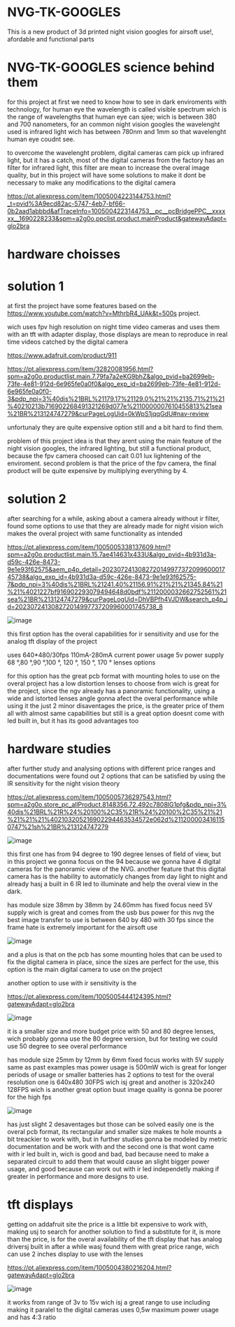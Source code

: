 # NVG-TK-GOOGLES
This is a new product of 3d printed night vision googles for airsoft use!, afordable and functional parts

# NVG-TK-GOOGLES science behind them

for this project at first we need to know how to see in dark enviroments with technology, for human eye the wavelength is called visible spectrum wich is the range of wavelengths that human eye can sjee; wich is between 380 and 700 nanometers, for an common night vision googles the wavelenght used is infrared light wich has between 780nm and 1mm so that wavelenght human eye coudnt see.

to overcome the wavelenght problem, digital cameras cam pick up infrared light, but it has a catch, most of the digital cameras from the factory has an filter for infrared light, this filter are mean to increase the overal image quality, but in this project will have some solutions to make it dont be necessary to make any modifications to the digital camera

https://pt.aliexpress.com/item/1005004223144753.html?_t=pvid%3A9ecd82ac-5747-4eb7-bf66-0b2aad1abbbd&afTraceInfo=1005004223144753__pc__pcBridgePPC__xxxxxx__1690228233&spm=a2g0o.ppclist.product.mainProduct&gatewayAdapt=glo2bra

# hardware choisses 

# solution 1

at first the project have some features based on the https://www.youtube.com/watch?v=MthrbR4_UAk&t=500s project.

wich uses fpv high resolution on night time video cameras and uses them with an tft with adapter display, those displays are mean to reproduce in real time videos catched by the digital camera

https://www.adafruit.com/product/911

https://pt.aliexpress.com/item/32820081956.html?spm=a2g0o.productlist.main.7.79fa7a2eKG9bhZ&algo_pvid=ba2699eb-73fe-4e81-912d-6e965fe0a0f0&algo_exp_id=ba2699eb-73fe-4e81-912d-6e965fe0a0f0-3&pdp_npi=3%40dis%21BRL%21179.17%21129.0%21%21%2135.71%21%21%40210213b716902268491321269d077e%2110000007610455813%21sea%21BR%213124747279&curPageLogUid=0kWpS1jqqGdU#nav-review

unfortunaly they are quite expensive option still and a bit hard to find them.

problem of this project idea is that they arent using the main feature of the night vision googles, the infrared lighting, but still a functional product, because the fpv camera choosed can cait 0.01 lux lightening of the enviroment.
second problem is that the price of the fpv camera, the final product will be quite expensive by multiplying everything by 4.

# solution 2

after searching for a while, asking about a camera already without ir filter, found some options to use that they are already made for night vision wich makes the overal project with same functionality as intended

https://pt.aliexpress.com/item/1005005338137609.html?spm=a2g0o.productlist.main.15.7ae414631x433U&algo_pvid=4b931d3a-d59c-426e-8473-9e1e93f62575&aem_p4p_detail=202307241308272014997737209960001745738&algo_exp_id=4b931d3a-d59c-426e-8473-9e1e93f62575-7&pdp_npi=3%40dis%21BRL%21241.40%21156.91%21%21%21345.84%21%21%4021227bf916902293079494648d0bdf%2112000032662752561%21sea%21BR%213124747279&curPageLogUid=DhVBPfh4VJDW&search_p4p_id=202307241308272014997737209960001745738_8

![image](https://github.com/tukacustoms/NVG-TK-GOOGLES/assets/115516996/6a0864f8-a852-4783-93d7-4e615a0da388)

this first option has the overal capabilities for ir sensitivity and use for the analog tft display of the project

uses 640*480/30fps
110mA-280mA current power usage
5v power supply
68 °,80 °,90 °,100 °, 120 °, 150 °, 170 ° lenses options

for this option has the great pcb format with mounting holes to use on the overal project
has a low distortion lenses to choose from wich is great for the project, since the ngv already has a panoramic functionality, using a wide and istorted lenses angle gonna afect the overal performance while using it 
the just 2 minor disaventages
the price, is the greater price of them all with almost same capabilities but still is a great option
doesnt come with led built in, but it has its good advantages too

# hardware studies

after further study and analysing options with different price ranges and documentations were found out 2 options that can be satisfied by using the IR sensitivity for the night vision theory

https://pt.aliexpress.com/item/1005005736297543.html?spm=a2g0o.store_pc_allProduct.8148356.72.492c7808lG1pfg&pdp_npi=3%40dis%21BRL%21R%24%20100%2C35%21R%24%20100%2C35%21%21%21%21%21%402103205216902294463534572e062d%2112000034161150747%21sh%21BR%213124747279

![image](https://github.com/tukacustoms/NVG-TK-GOOGLES/assets/115516996/9ad65086-853d-4c71-a6b2-2bde5d9ec13b)


this first one has from 94 degree to 190 degree lenses of field of view, but in this project we gonna focus on  the 94 because we gonna have 4 digital cameras for the panoramic view of the NVG. another feature that this digital camera has is the hability to automaticly changes from day light to night and already hasj a built in 6 IR led to illuminate and help the overal view in the dark.

has module size 38mm by 38mm by 24.60mm
has fixed focus
need 5V supply wich is great and comes from the usb bus power
for this nvg the best image transfer to use is between 640 by 480 with 30 fps since the frame hate is extremely important for the airsoft use

![image](https://github.com/tukacustoms/NVG-TK-GOOGLES/assets/115516996/e0ed5d04-c573-4402-bf00-17ff5b59f775)

and a plus is that on the pcb has some mounting holes that can be used to fix the digital camera in place, since the sizes are perfect for the use, this option is the main digital camera to use on the project

another option to use with ir sensitivity is the 

https://pt.aliexpress.com/item/1005005444124395.html?gatewayAdapt=glo2bra

![image](https://github.com/tukacustoms/NVG-TK-GOOGLES/assets/115516996/475247b8-ee2b-405d-baff-d86463ab8024)

it is a smaller size and more budget price with 50 and 80 degree lenses, wich probably gonna use the 80 degree version, but for testing we could use 50 degree to see overal performance

has module size 25mm by 12mm by 6mm
fixed focus
works with 5V supply same as past examples
mas power usage is 500mW wich is great for longer periods of usage or smaller batteries
has 2 options to test for the overal resolution one is 640x480 30FPS wich isj great and another is 320x240 128FPS wich is another great option buut image quality is gonna be poorer for the high fps

![image](https://github.com/tukacustoms/NVG-TK-GOOGLES/assets/115516996/c235ab53-5e9c-495f-804f-4b30c8b40370)

has just slight 2 desaventages but those can be solved easily
one is the overal pcb format, its rectangular and smaller size makes te hole mounts a bit treackier to work with, but in further studies gonna be modeled by metric documentation and be work with
and the second one is that wont came with ir led built in, wich is good and bad, bad because need to make a separated circuit to add them that would cause an slight bigger power usage, and good because can work out with ir led independetly making if greater in performance and more designs to use.

# tft displays

getting on addafruit site the price is a little bit expensive to work with, making usj to search for another solution to find a substitute for it, is more than the price, is for the overal availability of the tft display that has analog driversj built in
after a while wasj found them with great price range, wich can use 2 inches display to use with the lenses

https://pt.aliexpress.com/item/1005004380216204.html?gatewayAdapt=glo2bra

![image](https://github.com/tukacustoms/NVG-TK-GOOGLES/assets/115516996/9fb5a2c2-dcb2-4f11-a7bb-a4088f1f1489)


it works from range of 3v to 15v wich isj a great range to use including making it paralel to the digital cameras
uses 0,5w maximum power usage
and has 4:3 ratio

